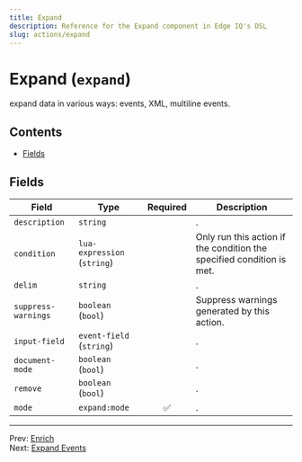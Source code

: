 ```yaml
---
title: Expand
description: Reference for the Expand component in Edge IQ's DSL
slug: actions/expand
---
```


# Expand (`expand`)

expand data in various ways: events, XML, multiline events.


## Contents

- [Fields](#fields)




## Fields


| Field | Type | Required | Description |
|---|---|:---:|---|
| `description` | `string` |  | . |
| `condition` | `lua-expression` (`string`) |  | Only run this action if the condition the specified condition is met. |
| `delim` | `string` |  | . |
| `suppress-warnings` | `boolean` (`bool`) |  | Suppress warnings generated by this action. |
| `input-field` | `event-field` (`string`) |  | . |
| `document-mode` | `boolean` (`bool`) |  | . |
| `remove` | `boolean` (`bool`) |  | . |
| `mode` | `expand:mode` | ✅ | . |








---
Prev: [Enrich](enrich.md)  
Next: [Expand Events](expand-events.md)  
